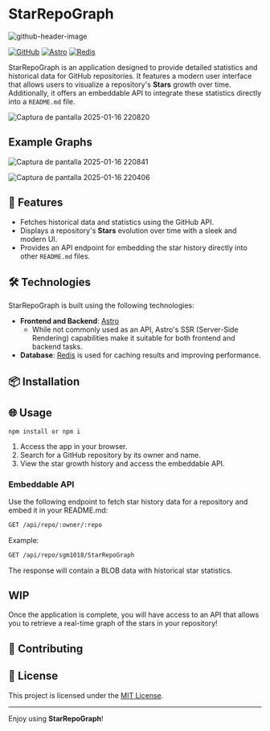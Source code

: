 

# StarRepoGraph
![github-header-image](https://github.com/user-attachments/assets/539ea2e8-1895-4070-8dcf-3811826c5a16)

  [![GitHub](https://img.shields.io/badge/GitHub-API-blue?logo=github)](https://github.com)
  [![Astro](https://img.shields.io/badge/Frontend%20%2F%20Backend-Astro-orange?logo=astro)](https://astro.build/)
  [![Redis](https://img.shields.io/badge/Database-Redis-red?logo=redis)](https://redis.io/)

StarRepoGraph is an application designed to provide detailed statistics and historical data for GitHub repositories. It features a modern user interface that allows users to visualize a repository's **Stars** growth over time. Additionally, it offers an embeddable API to integrate these statistics directly into a `README.md` file.

![Captura de pantalla 2025-01-16 220820](https://github.com/user-attachments/assets/79166e3e-bf48-49c6-8856-75051d132ade)

## Example Graphs

![Captura de pantalla 2025-01-16 220841](https://github.com/user-attachments/assets/40bb3306-7552-4e3e-833b-e345e01a18c5)


![Captura de pantalla 2025-01-16 220406](https://github.com/user-attachments/assets/9b1bc37b-64de-492e-8a17-c8308dc73663)



## 🚀 Features

- Fetches historical data and statistics using the GitHub API.
- Displays a repository's **Stars** evolution over time with a sleek and modern UI.
- Provides an API endpoint for embedding the star history directly into other `README.md` files.

## 🛠️ Technologies

StarRepoGraph is built using the following technologies:

- **Frontend and Backend**: [Astro](https://astro.build/)
  - While not commonly used as an API, Astro's SSR (Server-Side Rendering) capabilities make it suitable for both frontend and backend tasks.
- **Database**: [Redis](https://redis.io/) is used for caching results and improving performance.

## 📦 Installation



## 🌐 Usage
``` 
npm install or npm i
```
1. Access the app in your browser.
2. Search for a GitHub repository by its owner and name.
3. View the star growth history and access the embeddable API.

### Embeddable API

Use the following endpoint to fetch star history data for a repository and embed it in your README.md:

```bash
GET /api/repo/:owner/:repo
```

Example:

```bash
GET /api/repo/sgm1018/StarRepoGraph
```
The response will contain a BLOB data with historical star statistics.


## WIP
Once the application is complete, you will have access to an API that allows you to retrieve a real-time graph of the stars in your repository!


## 🤝 Contributing

## 📄 License

This project is licensed under the [MIT License](LICENSE).

---

Enjoy using **StarRepoGraph**!
